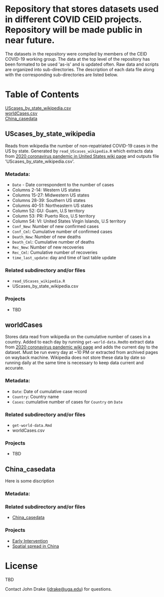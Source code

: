 
Repository that stores datasets used in different COVID CEID projects. Repository will be made public in near future.  
=======
The datasets in the repository were compiled by members of the CEID COVID-19 working group. The data at the top level of the repository has been formated to be used 'as-is' and is updated often. Raw data and scripts are organized into sub-directories. The description of each data file along with the corresponding sub-directories are listed below.   

# Table of Contents

[UScases_by_state_wikipedia.csv](#uscases_by_state_wikipedia) </br>
[worldCases.csv](#worldcases) </br>
[China_casedata](#china_casedata) </br>

## UScases_by_state_wikipedia
Reads from wikipedia the number of non-repatriated COVID-19 cases in the US by state. Generated by `read_UScases_wikipedia.R` which extracts data from [2020 coronavirus pandemic in United States wiki page](https://en.wikipedia.org/wiki/2020_coronavirus_pandemic_in_the_United_States) and outputs file 'UScases_by_state_wikipedia.csv'.

### Metadata:
- `Date` - Date correspondent to the number of cases
- Columns 2-14: Western US states
- Columns 15-27: Midwestern US states
- Columns 28-39: Southern US states
- Columns 40-51: Northeastern US states
- Column 52: GU: Guam, U.S territory
- Column 53: PR: Puerto Rico, U.S territory
- Column 54: VI: United States Virgin Islands, U.S territory
- `Conf_New`: Number of new confirmed cases 
- `Conf_Cml`: Cumulative number of confirmed cases
- `Death_New`: Number of new deaths
- `Death_Cml`: Cumulative number of deaths
- `Rec_New`: Number of new recoveries
- `Rec_Cml`: Cumulative number of recoveries
- `time_last_update`: day and time of last table update

### Related subdirectory and/or files
- `read_UScases_wikipedia.R`
- UScases_by_state_wikipedia.csv

### Projects
- TBD

## worldCases
Stores data read from wikipedia on the cumulative number of cases in a country. Added to each day by running `get-world-data.Rmd`to
extract data from [2020 coronavirus pandemic wiki page](https://en.wikipedia.org/wiki/2019%E2%80%9320_coronavirus_pandemic) and adds the current day to the dataset. Must be run every day at ~10 PM or extracted from archived pages on wayback machine. Wikipedia does not store these data by date so running daily at the same time is necessary to keep data current and accurate.

### Metadata: 
 - `Date`: Date of cumulative case record
 - `Country`: Country name
 - `Cases`: cumulative number of cases for `Country` on `Date`

### Related subdirectory and/or files
- `get-world-data.Rmd`
- worldCases.csv

### Projects
- TBD

## China_casedata
Here is some discription


### Metadata: 


### Related subdirectory and/or files
- [China_casedata](https://github.com/CEIDatUGA/COVID-19-DATA/tree/master/China_casedata)

### Projects

 - [Early Intervention](https://github.com/CEIDatUGA/ncov-early-intervention)
 - [Spatial spread in China](https://github.com/CEIDatUGA/CoronavirusSpatial)
 
# License 
TBD

Contact John Drake (jdrake@uga.edu) for questions. 


